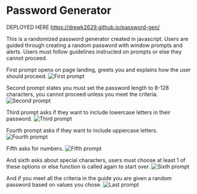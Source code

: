 # Password Generator
DEPLOYED HERE https://drewk2629.github.io/password-gen/

This is a randomized password generator created in javascript. Users are guided through creating a random password with window prompts and alerts.
Users must follow guidelines instructed on prompts or else they cannot proceed.

First prompt opens on page landing, greets you and explains how the user should proceed. 
![First prompt](https://user-images.githubusercontent.com/94206317/150659048-4d343c8e-ed7c-44a7-b42a-ac70df364fd3.png)


Second prompt states you must set the password length to 8-128 characters, you cannot proceed unless you meet the criteria.
![Second prompt](https://user-images.githubusercontent.com/94206317/150659050-4dc502a1-aae1-4cb4-809e-1e56130fd09c.png)

Third prompt asks if they want to include lowercase letters in their password.
![Third prompt](https://user-images.githubusercontent.com/94206317/150659053-6735e57d-3c88-414a-a783-2b5bd5c91496.png)

Fourth prompt asks if they want to include uppercase letters.
![Fourth prompt](https://user-images.githubusercontent.com/94206317/150659055-0006fa71-6a0e-4d9c-b59d-3c5a3bbaf65e.png)

Fifth asks for numbers.
![Fifth prompt](https://user-images.githubusercontent.com/94206317/150659056-e4e32dde-8a7a-4546-b8b2-4d7691137b28.png)

And sixth asks about special characters, users must choose at least 1 of these options or else function is called again to start over.
![Sixth prompt](https://user-images.githubusercontent.com/94206317/150659059-4d761b00-4950-4f85-8c22-6767517eb1ea.png)

And if you meet all the criteria in the guide you are given a random password based on values you chose.
![Last prompt](https://user-images.githubusercontent.com/94206317/150659060-904ff0fc-94a3-4c23-8373-1b623c3ca9ff.png)
